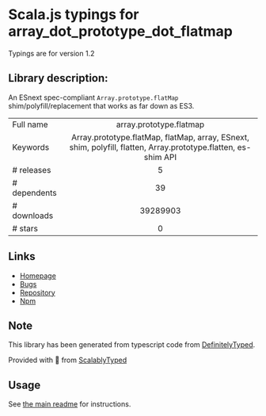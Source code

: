 
# Scala.js typings for array_dot_prototype_dot_flatmap

Typings are for version 1.2

## Library description:
An ESnext spec-compliant `Array.prototype.flatMap` shim/polyfill/replacement that works as far down as ES3.

|                    |                 |
| ------------------ | :-------------: |
| Full name          | array.prototype.flatmap |
| Keywords           | Array.prototype.flatMap, flatMap, array, ESnext, shim, polyfill, flatten, Array.prototype.flatten, es-shim API |
| # releases         | 5 |
| # dependents       | 39 |
| # downloads        | 39289903 |
| # stars            | 0 |

## Links
- [Homepage](https://github.com/es-shims/Array.prototype.flatMap#readme)
- [Bugs](https://github.com/es-shims/Array.prototype.flatMap/issues)
- [Repository](https://github.com/es-shims/Array.prototype.flatMap)
- [Npm](https://www.npmjs.com/package/array.prototype.flatmap)
    


## Note
This library has been generated from typescript code from [DefinitelyTyped](https://definitelytyped.org).

Provided with :purple_heart: from [ScalablyTyped](https://github.com/oyvindberg/ScalablyTyped)

## Usage
See [the main readme](../../readme.md) for instructions.


